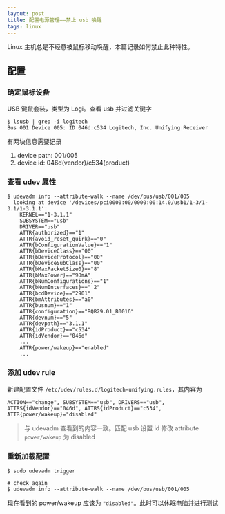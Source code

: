 ```yaml
---
layout: post
title: 配置电源管理——禁止 usb 唤醒
tags: linux
---
```


Linux 主机总是不经意被鼠标移动唤醒，本篇记录如何禁止此种特性。

## 配置

### 确定鼠标设备

USB 键鼠套装，类型为 Logi。查看 usb 并过滤关键字

```
$ lsusb | grep -i logitech
Bus 001 Device 005: ID 046d:c534 Logitech, Inc. Unifying Receiver
```

有两块信息需要记录

1. device path: 001/005
2. device id: 046d(vendor)/c534(product)

### 查看 udev 属性

```
$ udevadm info --attribute-walk --name /dev/bus/usb/001/005
  looking at device '/devices/pci0000:00/0000:00:14.0/usb1/1-3/1-3.1/1-3.1.1':
    KERNEL=="1-3.1.1"
    SUBSYSTEM=="usb"
    DRIVER=="usb"
    ATTR{authorized}=="1"
    ATTR{avoid_reset_quirk}=="0"
    ATTR{bConfigurationValue}=="1"
    ATTR{bDeviceClass}=="00"
    ATTR{bDeviceProtocol}=="00"
    ATTR{bDeviceSubClass}=="00"
    ATTR{bMaxPacketSize0}=="8"
    ATTR{bMaxPower}=="98mA"
    ATTR{bNumConfigurations}=="1"
    ATTR{bNumInterfaces}==" 2"
    ATTR{bcdDevice}=="2901"
    ATTR{bmAttributes}=="a0"
    ATTR{busnum}=="1"
    ATTR{configuration}=="RQR29.01_B0016"
    ATTR{devnum}=="5"
    ATTR{devpath}=="3.1.1"
    ATTR{idProduct}=="c534"
    ATTR{idVendor}=="046d"
    ...
    ATTR{power/wakeup}=="enabled"
    ...
```

### 添加 udev rule

新建配置文件 `/etc/udev/rules.d/logitech-unifying.rules`，其内容为

```
ACTION=="change", SUBSYSTEM=="usb", DRIVERS=="usb", ATTRS{idVendor}=="046d", ATTRS{idProduct}=="c534", ATTR{power/wakeup}="disabled"
```

> 与 udevadm 查看到的内容一致。匹配 usb 设置 id 修改 attribute `power/wakeup` 为 disabled


### 重新加载配置

```
$ sudo udevadm trigger

# check again
$ udevadm info --attribute-walk --name /dev/bus/usb/001/005
```

现在看到的 power/wakeup 应该为 `"disabled"`。此时可以休眠电脑并进行测试
